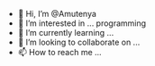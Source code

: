 - 👋 Hi, I’m @Amutenya
- 👀 I’m interested in ... programming 
- 🌱 I’m currently learning ...
- 💞️ I’m looking to collaborate on ...
- 📫 How to reach me ...

<!---
Amutenya/Amutenya is a ✨ special ✨ repository because its `README.md` (this file) appears on your GitHub profile.
You can click the Preview link to take a look at your changes.
--->
